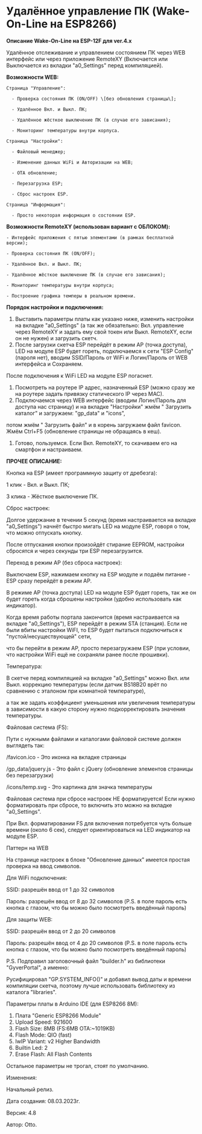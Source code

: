 # Удалённое управление ПК (Wake-On-Line на ESP8266)

**Описание Wake-On-Line на ESP-12F для ver.4.x**

Удалённое отслеживание и управлением состоянием ПК через WEB интерфейс или через приложение RemoteXY (Включается или Выключается из вкладки "a0_Settings" перед компиляцией).

**Возможности WEB:**

```
Страница "Управление":

  - Проверка состояния ПК (ON/OFF) \[без обновления страницы\];

  - Удалённое Вкл. и Выкл. ПК;

  - Удалённое жёсткое выключение ПК (в случае его зависания);

  - Мониторинг температуры внутри корпуса.

Страница "Настройки":

  - Файловый менеджер;

  - Изменение данных WiFi и Авторизации на WEB;

  - OTA обновление;

  - Перезагрузка ESP;

  - Сброс настроек ESP.

Страница "Информация":

  - Просто некоторая информация о состоянии ESP.
```

**Возможности RemoteXY (использован вариант с ОБЛОКОМ):**

```
- Интерфейс приложения с пятью элементами (в рамках бесплатной версии);

- Проверка состояния ПК (ON/OFF);

- Удалённое Вкл. и Выкл. ПК;

- Удалённое жёсткое выключение ПК (в случае его зависания);

- Мониторинг температуры внутри корпуса;

- Построение графика темперы в реальном времени.
```

**Порядок настройки и подключения:**

1. Выставить параметры платы как указано ниже, изменить настройки на вкладке "a0_Settings" (а так же обязательно: Вкл. управление через RemoteXY и задать ему свой токен или Выкл. RemoteXY, если он не нужен) и загрузить скетч.
2. После загрузки скетча ESP перейдёт в режим AP (точка доступа), LED на модуле ESP будет гореть, подключаемся к сети "ESP Config" (пароля нет), вводим SSID/Пароль от WiFi и Логин/Пароль от WEB интерфейса и Сохраняем.

После подключения к WiFi LED на модуле ESP погаснет.

1. Посмотреть на роутере IP адрес, назначенный ESP (можно сразу же на роутере задать привязку статического IP через MAC).
2. Подключаемся через WEB интерфейс (вводим Логин/Пароль для доступа нас страницу) и на вкладке "Настройки" жмём " Загрузить каталог" и загружаем: "gp_data" и "icons",

потом жмём " Загрузить файл" и в корень загружаем файл favicon. Жмём Ctrl+F5 (обновление страницы не обращаясь в кеш).

1. Готово, пользуемся. Если Вкл. RemoteXY, то скачиваем его на смартфон и настраиваем.

**ПРОЧЕЕ ОПИСАНИЕ:**

Кнопка на ESP (имеет программную защиту от дребезга):

1 клик  - Вкл. и Выкл. ПК;

3 клика - Жёсткое выключение ПК.

Сброс настроек:

Долгое удержание в течении 5 секунд (время настраивается на вкладке "a0_Settings") начнёт быстро мигать LED на модуле ESP, говоря о том, что можно отпускать кнопку.

После отпускания кнопки произойдёт стирание EEPROM, настройки сбросятся и через секунды три ESP перезагрузится.

Переход в режим AP (без сброса настроек):

Выключаем ESP, нажимаем кнопку на ESP модуле и подаём питание - ESP сразу перейдёт в режим AP.

В режиме AP (точка доступа) LED на модуле ESP будет гореть, так же он будет гореть когда сброшены настройки (удобно использовать как индикатор).

Когда время работы портала закончится (время настраивается на вкладке "a0_Settings"), ESP перейдёт в режим STA (станция). Если не были вбиты настройки WiFI, то ESP будет пытаться подключиться к "пустой/несуществующей" сети,

что бы перейти в режим AP, просто перезагружаем ESP (при условии, что настройки WiFi ещё не сохраняли ранее после прошивки).

Температура:

В скетче перед компиляцией на вкладке "a0_Settings" можно Вкл. или Выкл. коррекцию температуры (если датчик BS18B20 врёт по сравнению с эталоном при комнатной температуре),

а так же задать коэффициент уменьшения или увеличения температуры в зависимости в какую сторону нужно подкорректировать значения температуры.

Файловая система (FS):

Пути с нужными файлами и каталогами файловой системе должен выглядеть так:

/favicon.ico          - Это иконка на вкладке страницы

/gp_data/jquery.js    - Это файл с jQuery (обновление элементов страницы без перезагрузки)

/icons/temp.svg       - Это картинка для значка температуры

Файловая система при сбросе настроек НЕ форматируется! Если нужно форматировать при сбросе, то включить это можно на вкладке "a0_Settings".

При Вкл. форматировании FS для включения потребуется чуть больше времени (около 6 сек), следует ориентироваться на LED индикатор на модуле ESP.

Паттерн на WEB

На странице настроек в блоке "Обновление данных" имеется простая проверка на ввод символов.

Для WiFi подключения:

SSID:   разрешён ввод от 1 до 32 символов

Пароль: разрешён ввод от 8 до 32 символов (P.S. в поле пароль есть кнопка с глазом, что бы можно было посмотреть введённый пароль)

Для защиты WEB:

SSID:   разрешён ввод от 2 до 20 символов

Пароль: разрешён ввод от 4 до 20 символов (P.S. в поле пароль есть кнопка с глазом, что бы можно было посмотреть введённый пароль)

P.S. Подправил заголовочный файл "builder.h" из библиотеки "GyverPortal", а именно:

Русифицировал "GP.SYSTEM_INFO()" и добавил вывод даты и времени компиляции скетча, поэтому лучше использовать библиотеку из каталога "libraries".

Параметры платы в Arduino IDE (для ESP8266 8M):

1. Плата "Generic ESP8266 Module"
2. Upload Speed: 921600
3. Flash Size: 8MB (FS:6MB OTA:\~1019KB)
4. Flash Mode: QIO (fast)
5. IwIP Variant: v2 Higher Bandwidth
6. Builtin Led: 2
7. Erase Flash: All Flash Contents

Остальное параметры не трогал, стоят по умолчанию.

Изменения:

Начальный релиз.

Дата создания: 08.03.2023г.

Версия: 4.8

Автор: Otto.
